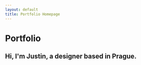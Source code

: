 ```yaml
---
layout: default
title: Portfolio Homepage
---
```

# Portfolio

## Hi, I'm Justin, a designer based in Prague.
